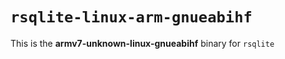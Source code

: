 # `rsqlite-linux-arm-gnueabihf`

This is the **armv7-unknown-linux-gnueabihf** binary for `rsqlite`
